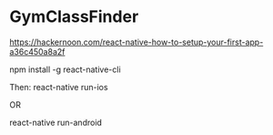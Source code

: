 # GymClassFinder

https://hackernoon.com/react-native-how-to-setup-your-first-app-a36c450a8a2f

npm install -g react-native-cli

Then:
react-native run-ios

OR

react-native run-android

